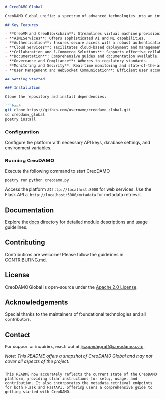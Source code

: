 ```markdown
# CreoDAMO Global

CreoDAMO Global unifies a spectrum of advanced technologies into an integrated ecosystem. It leverages modules from blockchain, AI/ML, virtual machine management, secure authentication, cloud solutions, and collaborative tools, emerging as a leader in the realm of digital asset management and optimization.

## Key Features

- **CreoVM and CreoBlockchain**: Streamlines virtual machine provisioning and integrates blockchain technology for transaction security and transparency.
- **AIMLServices**: Offers sophisticated AI and ML capabilities.
- **Authentication**: Ensures secure access with a robust authentication system.
- **Cloud Services**: Facilitates cloud-based deployment and management.
- **Collaboration and E-Commerce Solutions**: Supports effective collaboration and secure digital asset transactions.
- **Documentation**: Comprehensive guides and documentation available.
- **Governance and Compliance**: Adheres to regulatory standards.
- **Monitoring and Security**: Real-time monitoring and state-of-the-art security measures.
- **User Management and WebSocket Communication**: Efficient user account management and real-time updates.

## Getting Started

### Installation

Clone the repository and install dependencies:

```bash
git clone https://github.com/username/creodamo_global.git
cd creodamo_global
poetry install
```

### Configuration

Configure the platform with necessary API keys, database settings, and environment variables.

### Running CreoDAMO

Execute the following command to start CreoDAMO:

```bash
poetry run python creodamo.py
```

Access the platform at `http://localhost:8000` for web services. Use the Flask API at `http://localhost:5000/metadata` for metadata retrieval.

## Documentation

Explore the [docs](/docs) directory for detailed module descriptions and usage guidelines.

## Contributing

Contributions are welcome! Please follow the guidelines in [CONTRIBUTING.md](CONTRIBUTING.md).

## License

CreoDAMO Global is open-source under the [Apache 2.0 License](LICENSE).

## Acknowledgements

Special thanks to the maintainers of foundational technologies and all contributors.

## Contact

For support or inquiries, reach out at jacquedegraff@creodamo.com.

*Note: This README offers a snapshot of CreoDAMO Global and may not cover all aspects of the project.*
```

This README now accurately reflects the current state of the CreoDAMO platform, providing clear instructions for setup, usage, and contribution. It also incorporates the metadata retrieval endpoints for both Flask and FastAPI, offering users a comprehensive guide to getting started with CreoDAMO.
